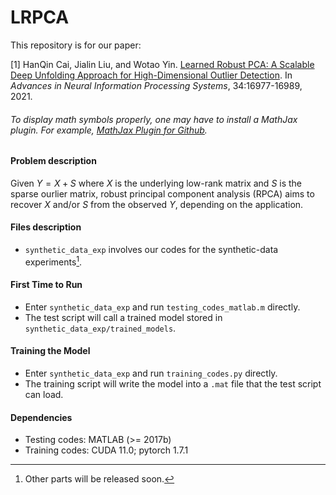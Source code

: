 # LRPCA

This repository is for our paper:

[1] HanQin Cai, Jialin Liu, and Wotao Yin. <a href=https://papers.nips.cc/paper/2021/hash/8d2355364e9a2ba1f82f975414937b43-Abstract.html>Learned Robust PCA: A Scalable Deep Unfolding Approach for High-Dimensional Outlier Detection</a>. In *Advances in Neural Information Processing Systems*, 34:16977-16989, 2021.

###### To display math symbols properly, one may have to install a MathJax plugin. For example, [MathJax Plugin for Github](https://chrome.google.com/webstore/detail/mathjax-plugin-for-github/ioemnmodlmafdkllaclgeombjnmnbima?hl=en).

#### Problem description

Given $Y = X + S$ where $X$ is the underlying low-rank matrix and $S$ is the sparse ourlier matrix, robust principal component analysis (RPCA) aims to recover $X$ and/or $S$ from the observed $Y$, depending on the application. 

#### Files description

* `synthetic_data_exp` involves our codes for the synthetic-data experiments[^1].
[^1]: Other parts will be released soon.

#### First Time to Run

* Enter `synthetic_data_exp` and run `testing_codes_matlab.m` directly.
* The test script will call a trained model stored in `synthetic_data_exp/trained_models`.

#### Training the Model

* Enter `synthetic_data_exp` and run `training_codes.py` directly.
* The training script will write the model into a `.mat` file that the test script can load.

#### Dependencies

* Testing codes: MATLAB (>= 2017b)
* Training codes: CUDA 11.0; pytorch 1.7.1

